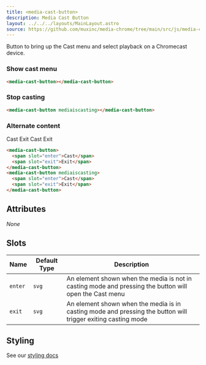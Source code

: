 ```yaml
---
title: <media-cast-button>
description: Media Cast Button
layout: ../../../layouts/MainLayout.astro
source: https://github.com/muxinc/media-chrome/tree/main/src/js/media-cast-button.js
---
```


Button to bring up the Cast menu and select playback on a Chromecast device.

<h3>Show cast menu</h3>

<media-cast-button></media-cast-button>

```html
<media-cast-button></media-cast-button>
```

<h3>Stop casting</h3>

<media-cast-button mediaiscasting></media-cast-button>

```html
<media-cast-button mediaiscasting></media-cast-button>
```

<h3>Alternate content</h3>

<media-cast-button>
  <span slot="enter">Cast</span>
  <span slot="exit">Exit</span>
</media-cast-button>
<media-cast-button mediaiscasting>
  <span slot="enter">Cast</span>
  <span slot="exit">Exit</span>
</media-cast-button>

```html
<media-cast-button>
  <span slot="enter">Cast</span>
  <span slot="exit">Exit</span>
</media-cast-button>
<media-cast-button mediaiscasting>
  <span slot="enter">Cast</span>
  <span slot="exit">Exit</span>
</media-cast-button>
```


## Attributes

_None_

## Slots

| Name    | Default Type | Description                                                                                                  |
| ------- | ------------ | ------------------------------------------------------------------------------------------------------------ |
| `enter` | `svg`        | An element shown when the media is not in casting mode and pressing the button will open the Cast menu       |
| `exit`  | `svg`        | An element shown when the media is in casting mode and pressing the button will trigger exiting casting mode |


## Styling

See our [styling docs](./styling#Buttons)
